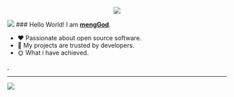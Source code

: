 <p align="center"><img src="https://i.imgur.com/A6bWGFl.gif"/></p>
<img src="[https://i.imgur.com/A6bWGFl.gif](https://github-readme-stats.vercel.app/api?username=mengGod129&show_icons=true)"/>
### Hello World! I am <b><a target="_blank" href="javascript:;">mengGod</a></b>.

- :hearts: Passionate about open source software. 
- :1st_place_medal: My projects are trusted by developers.
- :sun_with_face: What i have achieved.

<a href="https://MengGods.blog.csdn.net">
    <img src="https://img.shields.io/badge/CSDN Page View-115K-E65A65.svg" alt="" title="mengGod的csdn" />
</a>

<a href="https://cloud.tencent.com/developer/user/8345747/articles">
    <img src="https://img.shields.io/badge/Tencentcloud Page View-200K-blue.svg" alt="" title="mengGod的腾讯云社区" />
</a>

---
<img src="https://imgur.com/rilHVxA.png"/>
